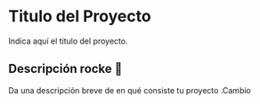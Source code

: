 # Titulo del Proyecto

Indica aquí el titulo del proyecto.

## Descripción rocke 🚀

Da una descripción breve de en qué consiste tu proyecto .Cambio